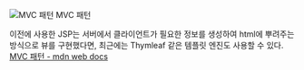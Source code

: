 ![MVC 패턴](https://miro.medium.com/v2/resize:fit:4800/format:webp/1*cmVGT_tv0z8XwaAoLqDndQ.png)
MVC 패턴

이전에 사용한 JSP는 서버에서 클라이언트가 필요한 정보를 생성하여 html에 뿌려주는 방식으로 뷰를 구현했다면, 최근에는 Thymleaf 같은 템플릿 엔진도 사용할 수 있다.
[MVC 패턴 - mdn web docs](https://developer.mozilla.org/en-US/docs/Glossary/MVC)

